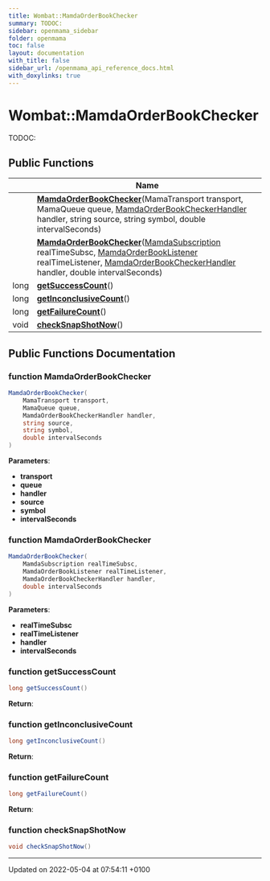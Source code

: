 ```yaml
---
title: Wombat::MamdaOrderBookChecker
summary: TODOC: 
sidebar: openmama_sidebar
folder: openmama
toc: false
layout: documentation
with_title: false
sidebar_url: /openmama_api_reference_docs.html
with_doxylinks: true
---
```


# Wombat::MamdaOrderBookChecker



TODOC: 

## Public Functions

|                | Name           |
| -------------- | -------------- |
| | **[MamdaOrderBookChecker](classWombat_1_1MamdaOrderBookChecker.html#function-mamdaorderbookchecker)**(MamaTransport transport, MamaQueue queue, [MamdaOrderBookCheckerHandler](interfaceWombat_1_1MamdaOrderBookCheckerHandler.html) handler, string source, string symbol, double intervalSeconds) |
| | **[MamdaOrderBookChecker](classWombat_1_1MamdaOrderBookChecker.html#function-mamdaorderbookchecker)**([MamdaSubscription](classWombat_1_1MamdaSubscription.html) realTimeSubsc, [MamdaOrderBookListener](classWombat_1_1MamdaOrderBookListener.html) realTimeListener, [MamdaOrderBookCheckerHandler](interfaceWombat_1_1MamdaOrderBookCheckerHandler.html) handler, double intervalSeconds) |
| long | **[getSuccessCount](classWombat_1_1MamdaOrderBookChecker.html#function-getsuccesscount)**() |
| long | **[getInconclusiveCount](classWombat_1_1MamdaOrderBookChecker.html#function-getinconclusivecount)**() |
| long | **[getFailureCount](classWombat_1_1MamdaOrderBookChecker.html#function-getfailurecount)**() |
| void | **[checkSnapShotNow](classWombat_1_1MamdaOrderBookChecker.html#function-checksnapshotnow)**() |

## Public Functions Documentation

### function MamdaOrderBookChecker

```csharp
MamdaOrderBookChecker(
    MamaTransport transport,
    MamaQueue queue,
    MamdaOrderBookCheckerHandler handler,
    string source,
    string symbol,
    double intervalSeconds
)
```


**Parameters**: 

  * **transport** 
  * **queue** 
  * **handler** 
  * **source** 
  * **symbol** 
  * **intervalSeconds** 


### function MamdaOrderBookChecker

```csharp
MamdaOrderBookChecker(
    MamdaSubscription realTimeSubsc,
    MamdaOrderBookListener realTimeListener,
    MamdaOrderBookCheckerHandler handler,
    double intervalSeconds
)
```


**Parameters**: 

  * **realTimeSubsc** 
  * **realTimeListener** 
  * **handler** 
  * **intervalSeconds** 


### function getSuccessCount

```csharp
long getSuccessCount()
```


**Return**: 

### function getInconclusiveCount

```csharp
long getInconclusiveCount()
```


**Return**: 

### function getFailureCount

```csharp
long getFailureCount()
```


**Return**: 

### function checkSnapShotNow

```csharp
void checkSnapShotNow()
```


-------------------------------

Updated on 2022-05-04 at 07:54:11 +0100